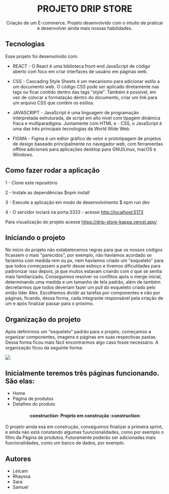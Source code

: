 <h1 align="center">PROJETO DRIP STORE</h1>

<p align="center">
  Criação de um E-commerce. Projeto desenvolvido com o intuíto de praticar e desenvolver ainda mais nossas habilidades.
</p>


## Tecnologias
Esse projeto foi desenvolvido com:

- REACT - O React é uma biblioteca front-end JavaScript de código aberto com foco em criar interfaces de usuário em páginas web.

- CSS - Cascading Style Sheets é um mecanismo para adicionar estilo a um documento web. O código CSS pode ser aplicado diretamente nas tags ou ficar contido dentro das tags "style". Também é possível, em vez de colocar a formatação dentro do documento, criar um link para um arquivo CSS que contém os estilos.

- JAVASCRIPT - JavaScript é uma linguagem de programação interpretada estruturada, de script em alto nível com tipagem dinâmica fraca e multiparadigma. Juntamente com HTML e - CSS, o JavaScript é uma das três principais tecnologias da World Wide Web.

- FIGMA - Figma é um editor gráfico de vetor e prototipagem de projetos de design baseado principalmente no navegador web, com ferramentas offline adicionais para aplicações desktop para GNU/Linux, macOS e Windows.
  

## Como fazer rodar a aplicação 
1 - Clone este repositório

2 - Instale as dependências
$npm install

3 - Execute a aplicação em modo de desenvolvimento
$ npm run dev

4 - O servidor inciará na porta:3333 - acesse <http://localhost:5173>

Para visualização do projeto acesse <https://drip-store-kappa.vercel.app/>

##

## Iniciando o projeto
No início do projeto não estabelecemos regras para que os nossos códigos ficassem o mais "parecidos", por exemplo, não havíamos acordado se faríamos com medida rem ou px, nem havíamos criado um "esqueleto" para que todos começassem a partir desse esboço e tivemos dificuldades para padronizar isso depois, já que muitos estavam criando com o que se sentia mais familiarizado. Conseguimos resolver os conflitos após o merge inicial, determinando uma medida e um tamanho de tela padrão, além de também decretarmos que todos deveriam fazer um pull do esqueleto criado pelo então líder Alex. Escolhemos dividir as tarefas por componentes e não por páginas, ficando, dessa forma, cada integrante responsável pela criação de um e após finalizar passar para o próximo.

## Organização do projeto 
Após definirmos um "esqueleto" padrão para o projeto, começamos a organizar componentes, imagens e páginas em suas respectivas pastas. Dessa forma ficou mais fácil encontrarmos algo caso fosse necessário. A organização ficou da seguinte forma: 

<img src="../../public/organizacao-pastas.png">

## Inicialmente teremos três páginas funcionando. São elas: 
- Home
- Página de produtos
- Detalhes do produto

<h4 align="center"> 
    :construction:  Projeto em construção  :construction:
</h4>

O projeto ainda esá em construção, conseguimos finalizar a primeira sprint, e ainda não está constando algumas fuuncionalidades, como por exemplo o filtro da Página de produtos. Futuramente poderão ser adicionadas mais funcionalidades, como um banco de dados, por exemplo.

## Autores
- Leicam
- Rhayssa
- Sara
- Samuel
